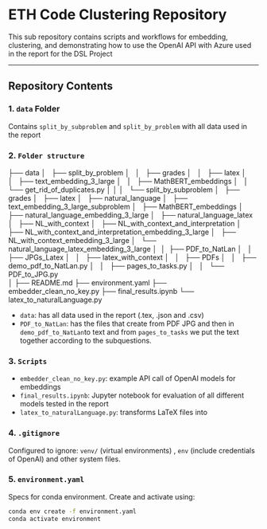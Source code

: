 # ETH Code Clustering Repository

This sub repository contains scripts and workflows for embedding, clustering, and demonstrating how to use the OpenAI API with Azure used in the report for the DSL Project

---

## Repository Contents

### 1. `data` Folder
   Contains `split_by_subproblem` and `split_by_problem` with all data used in the report



### 2. `Folder structure`

├── data
│   ├── split_by_problem
│   │   ├── grades
│   │   ├── latex
│   │   ├── text_embedding_3_large
│   │   ├── MathBERT_embeddings
│   │   └── get_rid_of_duplicates.py
│   │
│   └── split_by_subproblem
│       ├── grades
│       ├── latex
│       ├── natural_language
│       ├── text_embedding_3_large_subproblem
│       ├── MathBERT_embeddings
│       ├── natural_language_embedding_3_large
│       ├── natural_language_latex
│       ├── NL_with_context
│       ├── NL_with_context_and_interpretation
│       ├── NL_with_context_and_interpretation_embedding_3_large
│       ├── NL_with_context_embedding_3_large
│       └── natural_language_latex_embedding_3_large
│ 
│ 
├── PDF_to_NatLan
│   │   ├── JPGs_Latex
│   │   ├── latex_with_context
│   │   ├── PDFs
│   │   ├── demo_pdf_to_NatLan.py
│   │   ├── pages_to_tasks.py
│   │   └── PDF_to_JPG.py     
│
├── README.md
├── environment.yaml
├── embedder_clean_no_key.py
├── final_results.ipynb
└── latex_to_naturalLanguage.py

   - `data`: has all data used in the report (.tex, .json and .csv)
   - `PDF_to_NatLan`: has the files that create from PDF JPG and then in `demo_pdf_to_NatLan`to text and from `pages_to_tasks` we put the text together according to the subquestions.
  

### 3. `Scripts`
   - `embedder_clean_no_key.py`: example API call of OpenAI models for embeddings
   - `final_results.ipynb`: Jupyter notebook for evaluation of all different models tested in the report
   - `latex_to_naturalLanguage.py`: transforms LaTeX files into 
     
### 4. `.gitignore`
   Configured to ignore: `venv/` (virtual environments) , `env` (include credentials of OpenAI) and other system files. 

### 5. `environment.yaml`
   Specs for conda environment. Create and activate using:
   ```bash
   conda env create -f environment.yaml
   conda activate environment
